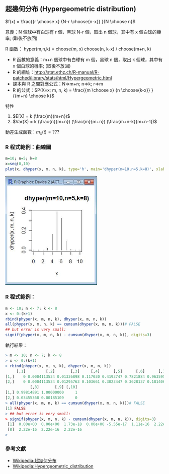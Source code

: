 ## 超幾何分布 (Hypergeometric distribution)

$f(x) = \frac{{r \choose x} {N-r \choose{n-x}} }{N \choose n}$

意義：N 個球中有白球有 r 個，黑球 N-r 個，取出 n 個球，其中有 x 個白球的機率; (取後不放回)

R 函數： hyper(m,n,k) = choose(m, x) choose(n, k-x) / choose(m+n, k)

* R 函數的意義：m+n 個球中有白球有 m 個，黑球 n 個，取出 k 個球，其中有 x 個白球的機率; (取後不放回)
* R 的網址：http://stat.ethz.ch/R-manual/R-patched/library/stats/html/Hypergeometric.html
* 課本與 R 之間對應公式：N=>m+n; n=>k; r=>m
* R 的公式：$P(X=x; m, n, k) = \frac{{m \choose x} {n \choose{k-x}} }{{m+n} \choose k}$

特性

1. $E[X] =  k (\frac{m}{m+n})$
2. $Var(X) = k (\frac{n}{m+n}) (\frac{m}{m+n}) (\frac{m+n-k}{m+n-1})$

動差生成函數：$m_x(t) = ???$

### R 程式範例：曲線圖

```R
m=10; n=5; k=8
x=seq(0,10)
plot(x, dhyper(x, m, n, k), type='h', main='dhyper(m=10,n=5,k=8)', xlab='x')
```

![](dhyperPlot.jpg)

### R 程式範例：

```R
m <- 10; n <- 7; k <- 8
x <- 0:(k+1)
rbind(phyper(x, m, n, k), dhyper(x, m, n, k))
all(phyper(x, m, n, k) == cumsum(dhyper(x, m, n, k)))# FALSE
## but error is very small:
signif(phyper(x, m, n, k) - cumsum(dhyper(x, m, n, k)), digits=3)
```

執行結果：

```R
> m <- 10; n <- 7; k <- 8
> x <- 0:(k+1)
> rbind(phyper(x, m, n, k), dhyper(x, m, n, k))
     [,1]         [,2]       [,3]     [,4]      [,5]      [,6]      [,7]
[1,]    0 0.0004113534 0.01336898 0.117030 0.4193747 0.7821884 0.9635952
[2,]    0 0.0004113534 0.01295763 0.103661 0.3023447 0.3628137 0.1814068
           [,8]       [,9] [,10]
[1,] 0.99814891 1.00000000     1
[2,] 0.03455368 0.00185109     0
> all(phyper(x, m, n, k) == cumsum(dhyper(x, m, n, k)))# FALSE
[1] FALSE
> ## but error is very small:
> signif(phyper(x, m, n, k) - cumsum(dhyper(x, m, n, k)), digits=3)
 [1]  0.00e+00  0.00e+00  1.73e-18  0.00e+00 -5.55e-17  1.11e-16  2.22e-16
 [8]  2.22e-16  2.22e-16  2.22e-16
> 
```

### 參考文獻
* [Wikipedia:超幾何分布](http://zh.wikipedia.org/wiki/%E8%B6%85%E5%87%A0%E4%BD%95%E5%88%86%E5%B8%83)
* [Wikipedia:Hypergeometric_distribution](http://en.wikipedia.org/wiki/Hypergeometric_distribution)

